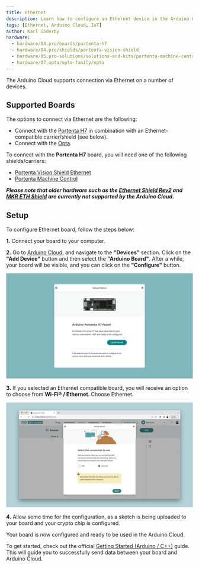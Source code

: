 ```yaml
---
title: Ethernet
description: Learn how to configure an Ethernet device in the Arduino Cloud.
tags: [Ethernet, Arduino Cloud, IoT]
author: Karl Söderby
hardware:
  - hardware/04.pro/boards/portenta-h7
  - hardware/04.pro/shields/portenta-vision-shield
  - hardware/05.pro-solutions/solutions-and-kits/portenta-machine-control
  - hardware/07.opta/opta-family/opta
---
```


The Arduino Cloud supports connection via Ethernet on a number of devices. 

## Supported Boards

The options to connect via Ethernet are the following:
- Connect with the [Portenta H7](https://store.arduino.cc/products/portenta-h7) in combination with an Ethernet-compatible carrier/shield (see below).
- Connect with the [Opta](https://store.arduino.cc/products/opta-wifi).

To connect with the **Portenta H7** board, you will need one of the following shields/carriers:
- [Portenta Vision Shield Ethernet](https://store.arduino.cc/products/arduino-portenta-vision-shield-ethernet)
- [Portenta Machine Control](https://store.arduino.cc/portenta-machine-control)

***Please note that older hardware such as the [Ethernet Shield Rev2](https://store.arduino.cc/products/arduino-ethernet-shield-2) and [MKR ETH Shield](https://store.arduino.cc/products/arduino-mkr-eth-shield) are currently not supported by the Arduino Cloud.***

## Setup

To configure Ethernet board, follow the steps below:

**1.** Connect your board to your computer.

**2.** Go to [Arduino Cloud](https://app.arduino.cc), and navigate to the **"Devices"** section. Click on the **"Add Device"** button and then select the **"Arduino Board"**. After a while, your board will be visible, and you can click on the **"Configure"** button.

![Board show up.](assets/eth.png)

**3.** If you selected an Ethernet compatible board, you will receive an option to choose from **Wi-Fi® / Ethernet**. Choose Ethernet.

![Choose the Ethernet option.](assets/ethernet-option.png)

**4.** Allow some time for the configuration, as a sketch is being uploaded to your board and your crypto chip is configured.

Your board is now configured and ready to be used in the Arduino Cloud. 

To get started, check out the official [Getting Started (Arduino / C++)](/arduino-cloud/guides/arduino-c) guide. This will guide you to successfully send data between your board and Arduino Cloud.
